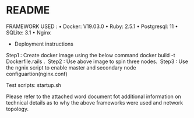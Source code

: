 # README

FRAMEWORK USED : 
•	Docker: V19.03.0
•	Ruby: 2.5.1
•	Postgresql: 11
•	SQLite: 3.1
•	Nginx


* Deployment instructions

Step1 : Create docker image using the below command docker 
		build -t Dockerfile.rails . 
Step2 : Use above image to spin three nodes. 
Step3 : Use the ngnix script to enable master and secondary node configuartion(nginx.conf)

Test scripts: startup.sh


Please refer to the attached word document fot additional information on technical details as to why the above frameworks were used and network topology. 